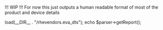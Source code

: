 !!! WIP !!!
For now this just outputs a human readable format of most of the product and device details

<?php
require_once __DIR__ . '/../vendor/autoload.php';

use PeanutPay\PhpEvaDts\Parser;

$parser = new Parser();

// $parser->load(__DIR__ . "/rhevendors.eva_dts");
echo $parser->getReport();
